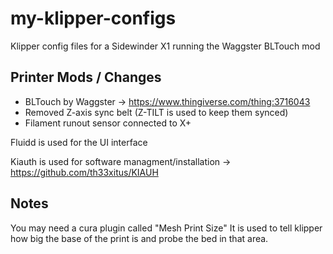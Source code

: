 # my-klipper-configs

Klipper config files for a Sidewinder X1 running the Waggster BLTouch mod

## Printer Mods / Changes

- BLTouch by Waggster -> https://www.thingiverse.com/thing:3716043
- Removed Z-axis sync belt (Z-TILT is used to keep them synced)
- Filament runout sensor connected to X+

Fluidd is used for the UI interface

Kiauth is used for software managment/installation -> https://github.com/th33xitus/KIAUH

## Notes

You may need a cura plugin called "Mesh Print Size"
It is used to tell klipper how big the base of the print is and probe the bed in that area.
